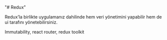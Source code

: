 "# Redux"

Redux’la birlikte uygulamanız dahilinde hem veri yönetimini yapabilir hem de ui tarafını yönetebilirsiniz.

Immutability, react router, redux toolkit
